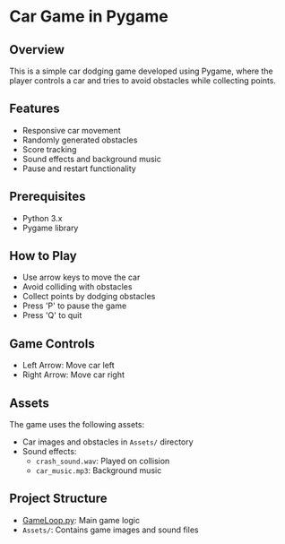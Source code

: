 # Car Game in Pygame

## Overview
This is a simple car dodging game developed using Pygame, where the player controls a car and tries to avoid obstacles while collecting points.

## Features
- Responsive car movement
- Randomly generated obstacles
- Score tracking
- Sound effects and background music
- Pause and restart functionality

## Prerequisites
- Python 3.x
- Pygame library

## How to Play
- Use arrow keys to move the car
- Avoid colliding with obstacles
- Collect points by dodging obstacles
- Press 'P' to pause the game
- Press 'Q' to quit

## Game Controls
- Left Arrow: Move car left
- Right Arrow: Move car right

## Assets
The game uses the following assets:

- Car images and obstacles in `Assets/` directory
- Sound effects:
  - `crash_sound.wav`: Played on collision
  - `car_music.mp3`: Background music

## Project Structure
- [GameLoop.py](cci:7://file:///c:/Coding%20Practice/Car-Game-in-Pygame/GameLoop.py:0:0-0:0): Main game logic
- `Assets/`: Contains game images and sound files
